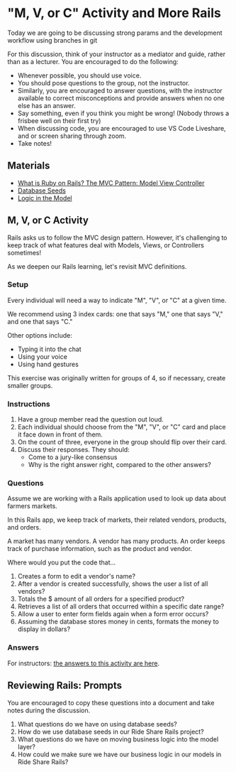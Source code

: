 # "M, V, or C" Activity and More Rails

Today we are going to be discussing strong params and the development workflow using branches in git

For this discussion, think of your instructor as a mediator and guide, rather than as a lecturer. You are encouraged to do the following:

* Whenever possible, you should use voice.
* You should pose questions to the group, not the instructor.
* Similarly, you are encouraged to answer questions, with the instructor available to correct misconceptions and provide answers when no one else has an answer.
* Say something, even if you think you might be wrong! (Nobody throws a frisbee well on their first try)
* When discussing code, you are encouraged to use VS Code Liveshare, and or screen sharing through zoom.
* Take notes!

## Materials
* [What is Ruby on Rails? The MVC Pattern: Model View Controller](https://github.com/Ada-Developers-Academy/textbook-curriculum/blob/master/08-rails/what-is-ruby-on-rails.md#the-mvc-pattern-model-view-controller)
* [Database Seeds](https://github.com/Ada-Developers-Academy/textbook-curriculum/blob/master/08-rails/db-seeds.md)
* [Logic in the Model](https://github.com/Ada-Developers-Academy/textbook-curriculum/blob/master/08-rails/model-logic.md)

## M, V, or C Activity

Rails asks us to follow the MVC design pattern. However, it's challenging to keep track of what features deal with Models, Views, or Controllers sometimes!

As we deepen our Rails learning, let's revisit MVC definitions.

### Setup

Every individual will need a way to indicate "M", "V", or "C" at a given time.

We recommend using 3 index cards: one that says "M," one that says "V," and one that says "C."

Other options include:
- Typing it into the chat
- Using your voice
- Using hand gestures

This exercise was originally written for groups of 4, so if necessary, create smaller groups.

### Instructions

1. Have a group member read the question out loud.
1. Each individual should choose from the "M", "V", or "C" card and place it face down in front of them.
1. On the count of three, everyone in the group should flip over their card.
1. Discuss their responses. They should:
    - Come to a jury-like consensus
    - Why is the right answer right, compared to the other answers?

### Questions

Assume we are working with a Rails application used to look up data about farmers markets.

In this Rails app, we keep track of markets, their related vendors, products, and orders.

A market has many vendors. A vendor has many products. An order keeps track of purchase information, such as the product and vendor.

Where would you put the code that...

1. Creates a form to edit a vendor's name?
2. After a vendor is created successfully, shows the user a list of all vendors?
3. Totals the $ amount of all orders for a specified product?
4. Retrieves a list of all orders that occurred within a specific date range?
5. Allow a user to enter form fields again when a form error occurs?
6. Assuming the database stores money in cents, formats the money to display in dollars?

### Answers

For instructors: [the answers to this activity are here](https://github.com/Ada-Developers-Academy/Teachers-Edition-Textbook/blob/master/09-intermediate-rails/mvc-activity.md).

## Reviewing Rails: Prompts
You are encouraged to copy these questions into a document and take notes during the discussion.

1. What questions do we have on using database seeds?
1. How do we use database seeds in our Ride Share Rails project?
1. What questions do we have on moving business logic into the model layer?
1. How could we make sure we have our business logic in our models in Ride Share Rails?
